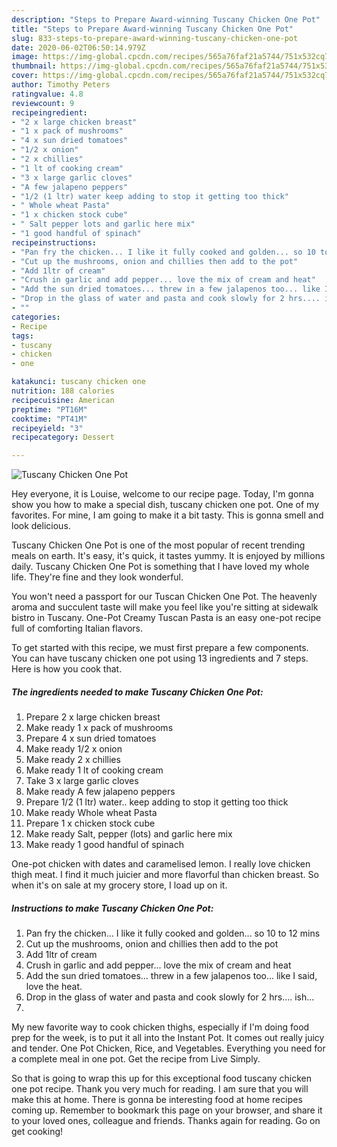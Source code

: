 ```yaml
---
description: "Steps to Prepare Award-winning Tuscany Chicken One Pot"
title: "Steps to Prepare Award-winning Tuscany Chicken One Pot"
slug: 833-steps-to-prepare-award-winning-tuscany-chicken-one-pot
date: 2020-06-02T06:50:14.979Z
image: https://img-global.cpcdn.com/recipes/565a76faf21a5744/751x532cq70/tuscany-chicken-one-pot-recipe-main-photo.jpg
thumbnail: https://img-global.cpcdn.com/recipes/565a76faf21a5744/751x532cq70/tuscany-chicken-one-pot-recipe-main-photo.jpg
cover: https://img-global.cpcdn.com/recipes/565a76faf21a5744/751x532cq70/tuscany-chicken-one-pot-recipe-main-photo.jpg
author: Timothy Peters
ratingvalue: 4.8
reviewcount: 9
recipeingredient:
- "2 x large chicken breast"
- "1 x pack of mushrooms"
- "4 x sun dried tomatoes"
- "1/2 x onion"
- "2 x chillies"
- "1 lt of cooking cream"
- "3 x large garlic cloves"
- "A few jalapeno peppers"
- "1/2 (1 ltr) water keep adding to stop it getting too thick"
- " Whole wheat Pasta"
- "1 x chicken stock cube"
- " Salt pepper lots and garlic here mix"
- "1 good handful of spinach"
recipeinstructions:
- "Pan fry the chicken... I like it fully cooked and golden... so 10 to 12 mins"
- "Cut up the mushrooms, onion and chillies then add to the pot"
- "Add 1ltr of cream"
- "Crush in garlic and add pepper... love the mix of cream and heat"
- "Add the sun dried tomatoes... threw in a few jalapenos too... like I said, love the heat."
- "Drop in the glass of water and pasta and cook slowly for 2 hrs.... ish..."
- ""
categories:
- Recipe
tags:
- tuscany
- chicken
- one

katakunci: tuscany chicken one 
nutrition: 188 calories
recipecuisine: American
preptime: "PT16M"
cooktime: "PT41M"
recipeyield: "3"
recipecategory: Dessert

---
```



![Tuscany Chicken One Pot](https://img-global.cpcdn.com/recipes/565a76faf21a5744/751x532cq70/tuscany-chicken-one-pot-recipe-main-photo.jpg)

Hey everyone, it is Louise, welcome to our recipe page. Today, I'm gonna show you how to make a special dish, tuscany chicken one pot. One of my favorites. For mine, I am going to make it a bit tasty. This is gonna smell and look delicious.

Tuscany Chicken One Pot is one of the most popular of recent trending meals on earth. It's easy, it's quick, it tastes yummy. It is enjoyed by millions daily. Tuscany Chicken One Pot is something that I have loved my whole life. They're fine and they look wonderful.

You won&#39;t need a passport for our Tuscan Chicken One Pot. The heavenly aroma and succulent taste will make you feel like you&#39;re sitting at sidewalk bistro in Tuscany. One-Pot Creamy Tuscan Pasta is an easy one-pot recipe full of comforting Italian flavors.


To get started with this recipe, we must first prepare a few components. You can have tuscany chicken one pot using 13 ingredients and 7 steps. Here is how you cook that.

<!--inarticleads1-->

##### The ingredients needed to make Tuscany Chicken One Pot:

1. Prepare 2 x large chicken breast
1. Make ready 1 x pack of mushrooms
1. Prepare 4 x sun dried tomatoes
1. Make ready 1/2 x onion
1. Make ready 2 x chillies
1. Make ready 1 lt of cooking cream
1. Take 3 x large garlic cloves
1. Make ready A few jalapeno peppers
1. Prepare 1/2 (1 ltr) water.. keep adding to stop it getting too thick
1. Make ready  Whole wheat Pasta
1. Prepare 1 x chicken stock cube
1. Make ready  Salt, pepper (lots) and garlic here mix
1. Make ready 1 good handful of spinach


One-pot chicken with dates and caramelised lemon. I really love chicken thigh meat. I find it much juicier and more flavorful than chicken breast. So when it&#39;s on sale at my grocery store, I load up on it. 

<!--inarticleads2-->

##### Instructions to make Tuscany Chicken One Pot:

1. Pan fry the chicken... I like it fully cooked and golden... so 10 to 12 mins
1. Cut up the mushrooms, onion and chillies then add to the pot
1. Add 1ltr of cream
1. Crush in garlic and add pepper... love the mix of cream and heat
1. Add the sun dried tomatoes... threw in a few jalapenos too... like I said, love the heat.
1. Drop in the glass of water and pasta and cook slowly for 2 hrs.... ish...
1. 


My new favorite way to cook chicken thighs, especially if I&#39;m doing food prep for the week, is to put it all into the Instant Pot. It comes out really juicy and tender. One Pot Chicken, Rice, and Vegetables. Everything you need for a complete meal in one pot. Get the recipe from Live Simply. 

So that is going to wrap this up for this exceptional food tuscany chicken one pot recipe. Thank you very much for reading. I am sure that you will make this at home. There is gonna be interesting food at home recipes coming up. Remember to bookmark this page on your browser, and share it to your loved ones, colleague and friends. Thanks again for reading. Go on get cooking!
